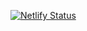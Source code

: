 [![Netlify Status](https://api.netlify.com/api/v1/badges/a7b55bf7-fc25-4852-9e52-d2e19e08cd57/deploy-status)](https://app.netlify.com/projects/polite-croissant-816eb9/deploys)
